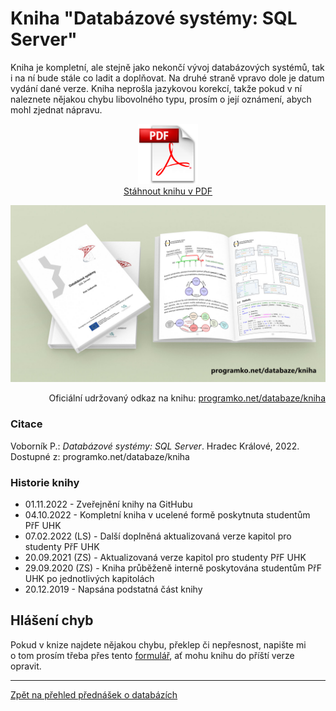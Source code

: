 # Kniha "Databázové systémy: SQL Server"

Kniha je kompletní, ale stejně jako nekončí vývoj databázových systémů, 
tak i na ní bude stále co ladit a doplňovat. Na druhé straně vpravo dole je datum 
vydání dané verze. Kniha neprošla jazykovou korekcí, takže pokud v ní 
naleznete nějakou chybu libovolného typu, prosím o její oznámení, 
abych mohl zjednat nápravu.

<p align="center">
	<a href="https://github.com/PetrVobornik/prednasky/raw/master/Databaze/Kniha/databaze.pdf" />
		<img src="https://github.com/PetrVobornik/prednasky/raw/master/Databaze/Kniha/img/pdf.png" alt="Odkaz na stažení knihy Databázové systémy: SQL Server v PDF" width="96" /><br/>Stáhnout knihu v PDF
	</a>
</p>


<p align="center">
	<img src="https://github.com/PetrVobornik/prednasky/raw/master/Databaze/Kniha/img/databaze-book.jpg" alt="Ilustrační obrázek knihy Databázové systémy: SQL Server" />
</p>

<p align="right">
Oficiální udržovaný odkaz na knihu: <a href="https://programko.net/databaze/kniha">programko.net/databaze/kniha</a>
</p>

### Citace

Voborník P.: _Databázové systémy: SQL Server_. Hradec Králové, 2022. Dostupné z: programko.net/databaze/kniha


### Historie knihy

* 01.11.2022 - Zveřejnění knihy na GitHubu
* 04.10.2022 - Kompletní kniha v ucelené formě poskytnuta studentům PřF UHK
* 07.02.2022 (LS) - Další doplněná aktualizovaná verze kapitol pro studenty PřF UHK
* 20.09.2021 (ZS) - Aktualizovaná verze kapitol pro studenty PřF UHK
* 29.09.2020 (ZS) - Kniha průběženě interně poskytována studentům PřF UHK po jednotlivých kapitolách
* 20.12.2019 - Napsána podstatná část knihy


## Hlášení chyb

Pokud v knize najdete nějakou chybu, překlep či nepřesnost, napište mi o tom prosím 
třeba přes tento [formulář](https://programko.net/knihy/chyby), ať mohu knihu do příští verze opravit.


---

[Zpět na přehled přednášek o databázích](https://github.com/PetrVobornik/prednasky/tree/master/Databaze)

